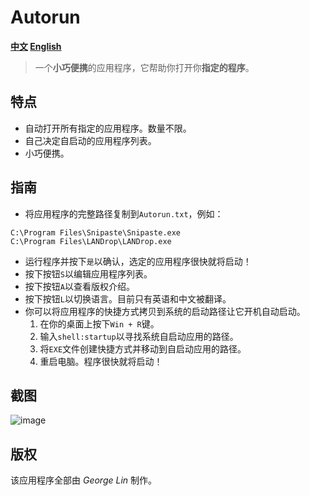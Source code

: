 # Autorun
**[中文](https://github.com/georgel2020/Autorun/blob/main/README-CN.md) [English](https://github.com/georgel2020/Autorun/blob/main/README.md)**
> 一个**小巧便携**的应用程序，它帮助你打开你**指定的程序**。
## 特点
- 自动打开所有指定的应用程序。数量不限。
- 自己决定自启动的应用程序列表。
- 小巧便携。
## 指南
- 将应用程序的完整路径复制到`Autorun.txt`，例如：
```
C:\Program Files\Snipaste\Snipaste.exe
C:\Program Files\LANDrop\LANDrop.exe
```
- 运行程序并按下`是`以确认，选定的应用程序很快就将启动！
- 按下按钮`S`以编辑应用程序列表。
- 按下按钮`A`以查看版权介绍。
- 按下按钮`L`以切换语言。目前只有英语和中文被翻译。
- 你可以将应用程序的快捷方式拷贝到系统的启动路径让它开机自动启动。
  1. 在你的桌面上按下`Win + R`键。
  2. 输入`shell:startup`以寻找系统自启动应用的路径。
  3. 将`EXE`文件创建快捷方式并移动到自启动应用的路径。
  4. 重启电脑。程序很快就将启动！
## 截图
![image](https://user-images.githubusercontent.com/86717650/168706562-927a5110-d32f-4021-9c1d-06b38df5df62.png)
## 版权
该应用程序全部由 *George Lin* 制作。
